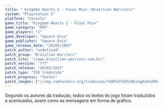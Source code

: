 ```yaml
---
title: " Kingdom Hearts 2 - Final Mix+ (Brazilian Warriors)"
system: "Playstation 2"
platform: "Console"
game_title: "Kingdom Hearts 2 - Final Mix+"
game_category: "RPG"
game_players: "1"
game_developer: "Square Enix"
game_publisher: "Square Enix"
game_release_date: "29/03/2007"
patch_author: "undefined"
patch_group: "Brazilian Warriors"
patch_site: "//www.brazilian-warriors.com.br/"
patch_version: "???"
patch_release: "18/03/2013"
patch_type: "ISO traduzida"
patch_progress: "Textos"
patch_images: ["//img.romhackers.org/traducoes/%5BPS2%5D%20Kingdom%20Hearts%202%20Final%20Mix+%20-%20Brazilian%20Warriors%20-%201.jpg","//img.romhackers.org/traducoes/%5BPS2%5D%20Kingdom%20Hearts%202%20Final%20Mix+%20-%20Brazilian%20Warriors%20-%202.jpg","//img.romhackers.org/traducoes/%5BPS2%5D%20Kingdom%20Hearts%202%20Final%20Mix+%20-%20Brazilian%20Warriors%20-%203.jpg"]
---
```

Segundo os autores da tradução, todos os textos do jogo foram traduzidos e acentuados, assim como as mensagens em forma de gráfico.